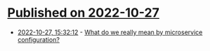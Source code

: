 # [Published on 2022-10-27](index.md)

* [2022-10-27, 15:32:12](https://lobste.rs/s/rzvs21/what_do_we_really_mean_by_microservice) - [What do we really mean by microservice configuration?](https://encore.dev/blog/designing-a-config-api)
